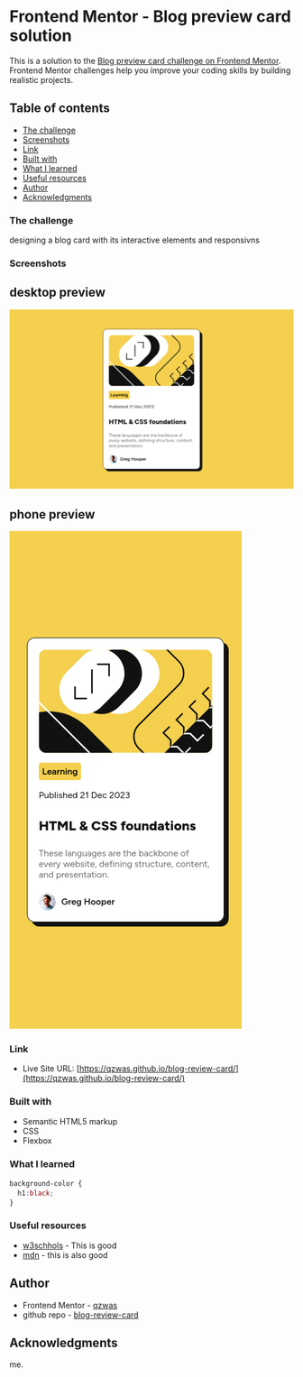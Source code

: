 # Frontend Mentor - Blog preview card solution

This is a solution to the [Blog preview card challenge on Frontend Mentor](https://www.frontendmentor.io/challenges/blog-preview-card-ckPaj01IcS). Frontend Mentor challenges help you improve your coding skills by building realistic projects. 

## Table of contents

  - [The challenge](#the-challenge)
  - [Screenshots](#screenshots)
  - [Link](#link)
  - [Built with](#built-with)
  - [What I learned](#what-i-learned)
  - [Useful resources](#useful-resources)
- [Author](#author)
- [Acknowledgments](#acknowledgments)





### The challenge

designing a blog card with its interactive elements and responsivns



### Screenshots
## desktop preview
![](./desktop_preview.png)


## phone preview
![](./preview_phone.png)


### Link


- Live Site URL: [https://qzwas.github.io/blog-review-card/](https://qzwas.github.io/blog-review-card/)


### Built with

- Semantic HTML5 markup
- CSS
- Flexbox

### What I learned


```css
background-color {
  h1:black;
}
```


### Useful resources

- [w3schhols](https://www.w3schools.com/css/default.asp) - This is good
- [mdn](https://developer.mozilla.org/en-US/docs/Web/CSS) - this is also good


## Author

- Frontend Mentor - [qzwas](https://www.frontendmentor.io/profile/qzwas)
- github repo - [blog-review-card](https://github.com/qzwas/blog-review-card)

## Acknowledgments

me.
